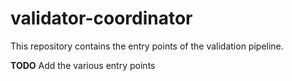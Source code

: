 # validator-coordinator
This repository contains the entry points of the validation pipeline.

**TODO** Add the various entry points

